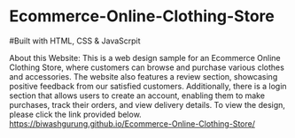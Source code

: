 # Ecommerce-Online-Clothing-Store
#Built with HTML, CSS & JavaScrpit

About this Website:
This is a web design sample for an Ecommerce Online Clothing Store, where customers can browse and purchase various clothes and accessories. 
The website also features a review section, showcasing positive feedback from our satisfied customers.
Additionally, there is a login section that allows users to create an account, enabling them to make purchases, track their orders, and view delivery details. 
To view the design, please click the link provided below.
https://biwashgurung.github.io/Ecommerce-Online-Clothing-Store/

